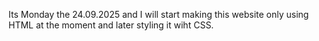 Its Monday the 24.09.2025 and I will start making this website only using HTML at the moment and later styling it wiht CSS.
